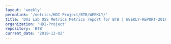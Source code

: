 ```yaml
---
layout: 'weekly'
permalink: '/metrics/HDI-Project/BTB/WEEKLY/'
title: 'DAI Lab OSS Metrics Metrics report for BTB | WEEKLY-REPORT-2018-12-02'
organization: 'HDI-Project'
repository: 'BTB'
current_date: '2018-12-02'
---
```

